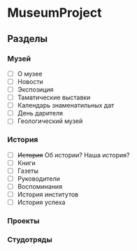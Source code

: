 # MuseumProject

## Разделы
### Музей
- [ ] О музее
- [ ] Новости
- [ ] Экспозиция
- [ ] Таматические выставки
- [ ] Календарь знаменатильных дат
- [ ] День дарителя
- [ ] Геологический музей
### История
- [ ] ~~История~~ Об истории? Наша история?
- [ ] Книги
- [ ] Газеты
- [ ] Руководители
- [ ] Воспоминания
- [ ] История институтов
- [ ] История успеха
### Проекты
### Студотряды